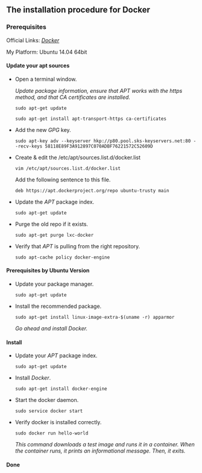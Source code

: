 ## The installation procedure for Docker

### Prerequisites

  Official Links: [*Docker*](https://docs.docker.com/engine/installation/linux/ubuntulinux/)

  My Platform: Ubuntu 14.04 64bit

#### Update your apt sources

+ Open a terminal window.<p>
  *Update package information, ensure that APT works with the https method, and that CA certificates are installed.*<p>
`sudo apt-get update`<p>
`sudo apt-get install apt-transport-https ca-certificates`<p>

+ Add the new *GPG* key.<p>
`sudo apt-key adv --keyserver hkp://p80.pool.sks-keyservers.net:80 --recv-keys 58118E89F3A912897C070ADBF76221572C52609D`<p>

+ Create & edit the /etc/apt/sources.list.d/docker.list<p>
`vim /etc/apt/sources.list.d/docker.list`<p>
  Add the following sentence to this file.<p>
`deb https://apt.dockerproject.org/repo ubuntu-trusty main`<p>

+ Update the *APT* package index.<p>
`sudo apt-get update`<p>

+ Purge the old repo if it exists.<p>
`sudo apt-get purge lxc-docker`<p>

+ Verify that *APT* is pulling from the right repository.<p>
`sudo apt-cache policy docker-engine`<p>

#### Prerequisites by Ubuntu Version
+ Update your package manager.<p>
`sudo apt-get update`<p>

+ Install the recommended package.<p>
`sudo apt-get install linux-image-extra-$(uname -r) apparmor`<p>

  *Go ahead and install Docker.*<p>

#### Install
+ Update your *APT* package index.<p>
`sudo apt-get update`<p>

+ Install *Docker*.<p>
`sudo apt-get install docker-engine`<p>

+ Start the docker daemon.<p>
`sudo service docker start`<p>

+ Verify docker is installed correctly.<p>
`sudo docker run hello-world`<p>
  *This command downloads a test image and runs it in a container. When the container runs, it prints an informational message. Then, it exits.*<p>

#### Done
